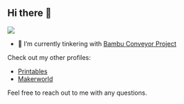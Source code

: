 ## Hi there 👋

![](https://komarev.com/ghpvc/?username=T0NYZ0&style=flat-square)

- 🔭 I’m currently tinkering with [Bambu Conveyor Project](https://github.com/t0nyz0/Bambu-Poop-Conveyor-ESP32)






Check out my other profiles:
- [Printables](https://www.printables.com/@tonyz)
- [Makerworld](https://makerworld.com/en/@t0nyz)


Feel free to reach out to me with any questions. 
